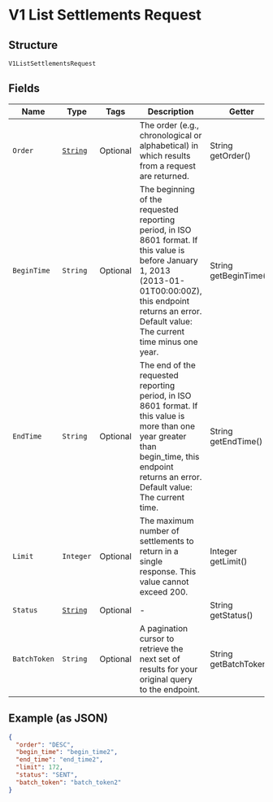 
# V1 List Settlements Request

## Structure

`V1ListSettlementsRequest`

## Fields

| Name | Type | Tags | Description | Getter |
|  --- | --- | --- | --- | --- |
| `Order` | [`String`](../../doc/models/sort-order.md) | Optional | The order (e.g., chronological or alphabetical) in which results from a request are returned. | String getOrder() |
| `BeginTime` | `String` | Optional | The beginning of the requested reporting period, in ISO 8601 format. If this value is before January 1, 2013 (2013-01-01T00:00:00Z), this endpoint returns an error. Default value: The current time minus one year. | String getBeginTime() |
| `EndTime` | `String` | Optional | The end of the requested reporting period, in ISO 8601 format. If this value is more than one year greater than begin_time, this endpoint returns an error. Default value: The current time. | String getEndTime() |
| `Limit` | `Integer` | Optional | The maximum number of settlements to return in a single response. This value cannot exceed 200. | Integer getLimit() |
| `Status` | [`String`](../../doc/models/v1-list-settlements-request-status.md) | Optional | - | String getStatus() |
| `BatchToken` | `String` | Optional | A pagination cursor to retrieve the next set of results for your<br>original query to the endpoint. | String getBatchToken() |

## Example (as JSON)

```json
{
  "order": "DESC",
  "begin_time": "begin_time2",
  "end_time": "end_time2",
  "limit": 172,
  "status": "SENT",
  "batch_token": "batch_token2"
}
```

